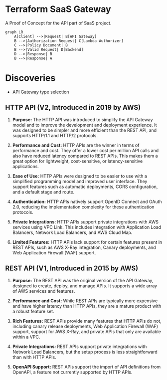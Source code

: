 # Terraform SaaS Gateway

A Proof of Concept for the API part of SaaS project.

```mermaid
graph LR
    A[Client] -->|Request| B[API Gateway]
    B -->|Authorization Request| C[Lambda Authorizer]
    C -->|Policy Document| B
    B -->|Valid Request| D[Backend]
    D -->|Response| B
    B -->|Response| A
```

# Discoveries

- API Gateway type selection
## HTTP API (V2, Introduced in 2019 by AWS)

1. **Purpose:** The HTTP API was introduced to simplify the API Gateway model and to improve the development and deployment experience. It was designed to be simpler and more efficient than the REST API, and supports HTTP/1.1 and HTTP/2 protocols.

2. **Performance and Cost:** HTTP APIs are the winner in terms of performance and cost. They offer a lower cost per million API calls and also have reduced latency compared to REST APIs. This makes them a great option for lightweight, cost-sensitive, or latency-sensitive applications.

3. **Ease of Use:** HTTP APIs were designed to be easier to use with a simplified programming model and improved user interface. They support features such as automatic deployments, CORS configuration, and a default stage and route.

4. **Authentication:** HTTP APIs natively support OpenID Connect and OAuth 2.0, reducing the implementation complexity for these authentication protocols.

5. **Private Integrations:** HTTP APIs support private integrations with AWS services using VPC Link. This includes integration with Application Load Balancers, Network Load Balancers, and AWS Cloud Map.

6. **Limited Features:** HTTP APIs lack support for certain features present in REST APIs, such as AWS X-Ray integration, Canary deployments, and Web Application Firewall (WAF) support.

## REST API (V1, Introduced in 2015 by AWS)

1. **Purpose:** The REST API was the original version of the API Gateway, designed to create, deploy, and manage APIs. It supports a wide array of AWS services and features.

2. **Performance and Cost:** While REST APIs are typically more expensive and have higher latency than HTTP APIs, they are a mature product with a robust feature set.

3. **Rich Features:** REST APIs provide many features that HTTP APIs do not, including canary release deployments, Web Application Firewall (WAF) support, support for AWS X-Ray, and private APIs that only are available within a VPC.

4. **Private Integrations:** REST APIs support private integrations with Network Load Balancers, but the setup process is less straightforward than with HTTP APIs.

5. **OpenAPI Support:** REST APIs support the import of API definitions from OpenAPI, a feature not currently supported by HTTP APIs.